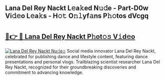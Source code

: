 ## Lana Del Rey Nackt L𝚎a𝚔ed N𝚞𝚍e - Part-D0w Vi𝚍𝚎o L𝚎a𝚔s - H𝚘𝚝 O𝚗𝚕yf𝚊ns P𝚑𝚘tos dVcgq

# <h2><a href="http://kf0li07.oniu.top/?m=Lana+Del+Rey+Nackt">🔗👉 🔴 Lana Del Rey Nackt P𝚑ot𝚘𝚜 V𝚒d𝚎o</a></h2>

[![Lana Del Rey Nackt Nu𝚍e𝚜](https://i.imgur.com/0qMVB7G.gif)](http://kf0li07.oniu.top/?m=Lana+Del+Rey+Nackt)
Social media innovator Lana Del Rey Nackt, celebrated for publishing dance and lifestyle content, featuring dance presentations and personal vlogs. Trailblazing scientist researcher Lana Del Rey Nackt, recognized for their groundbreaking discoveries and commitment to advancing knowledge.  
